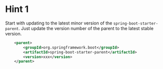 # Hint 1

Start with updating to the latest minor version of the `spring-boot-starter-parent`.
Just update the version number of the parent to the latest stable version.

```xml
    <parent>
        <groupId>org.springframework.boot</groupId>
        <artifactId>spring-boot-starter-parent</artifactId>
        <version>xxx</version>
    </parent>
```